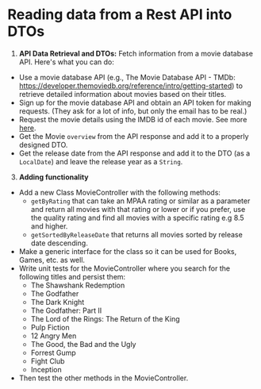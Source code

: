 # Reading data from a Rest API into DTOs


1. **API Data Retrieval and DTOs:**
Fetch information from a movie database API. Here's what you can do:

- Use a movie database API (e.g., The Movie Database API - TMDb: https://developer.themoviedb.org/reference/intro/getting-started) to retrieve detailed information about movies based on their titles.
- Sign up for the movie database API and obtain an API token for making requests. (They ask for a lot of info, but only the email has to be real.)
- Request the movie details using the IMDB id of each movie. See more [here](https://developer.themoviedb.org/reference/find-by-id).
- Get the Movie `overview` from the API response and add it to a properly designed DTO.
- Get the release date from the API response and add it to the DTO (as a `LocalDate`) and leave the release year as a `String`.

3. **Adding functionality**
- Add a new Class MovieController with the following methods:
  - `getByRating` that can take an MPAA rating or similar as a parameter and return all movies with that rating or lower or if you prefer, use the quality rating and find all movies with a specific rating e.g 8.5 and higher.
  - `getSortedByReleaseDate` that returns all movies sorted by release date descending.
- Make a generic interface for the class so it can be used for Books, Games, etc. as well.
- Write unit tests for the MovieController where you search for the following titles and persist them:
  - The Shawshank Redemption
  - The Godfather
  - The Dark Knight
  - The Godfather: Part II
  - The Lord of the Rings: The Return of the King
  - Pulp Fiction
  - 12 Angry Men
  - The Good, the Bad and the Ugly
  - Forrest Gump
  - Fight Club
  - Inception
- Then test the other methods in the MovieController.